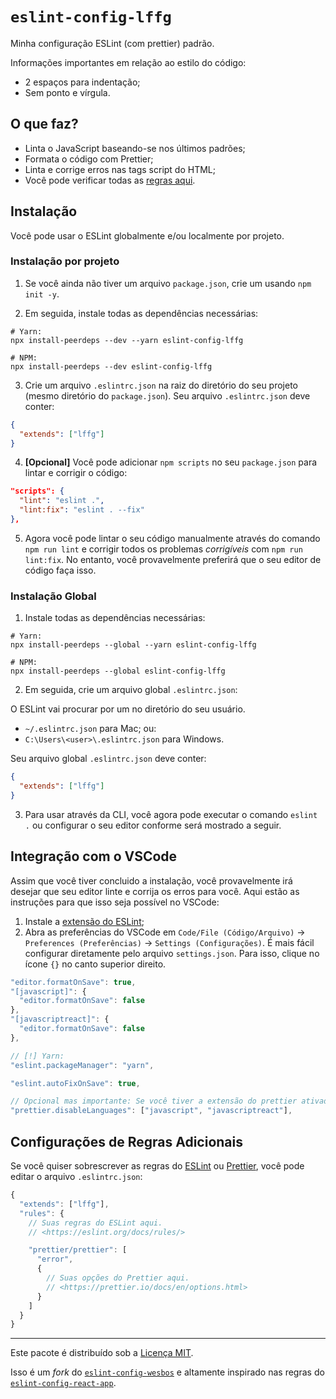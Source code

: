 # `eslint-config-lffg`

Minha configuração ESLint (com prettier) padrão.

Informações importantes em relação ao estilo do código:

- 2 espaços para indentação;
- Sem ponto e vírgula.

## O que faz?

- Linta o JavaScript baseando-se nos últimos padrões;
- Formata o código com Prettier;
- Linta e corrige erros nas tags script do HTML;
- Você pode verificar todas as [regras aqui](https://github.com/lffg/eslint-config-lffg/blob/master/.eslintrc.js).

## Instalação

Você pode usar o ESLint globalmente e/ou localmente por projeto.

### Instalação por projeto

1. Se você ainda não tiver um arquivo `package.json`, crie um usando `npm init -y`.

2. Em seguida, instale todas as dependências necessárias:

```shell
# Yarn:
npx install-peerdeps --dev --yarn eslint-config-lffg

# NPM:
npx install-peerdeps --dev eslint-config-lffg
```

3. Crie um arquivo `.eslintrc.json` na raiz do diretório do seu projeto (mesmo diretório do `package.json`). Seu arquivo `.eslintrc.json` deve conter:

```json
{
  "extends": ["lffg"]
}
```

4. **[Opcional]** Você pode adicionar `npm scripts` no seu `package.json` para lintar e corrigir o código:

```json
"scripts": {
  "lint": "eslint .",
  "lint:fix": "eslint . --fix"
},
```

5. Agora você pode lintar o seu código manualmente através do comando `npm run lint` e corrigir todos os problemas _corrigíveis_ com `npm run lint:fix`. No entanto, você provavelmente preferirá que o seu editor de código faça isso.

### Instalação Global

1. Instale todas as dependências necessárias:

```shell
# Yarn:
npx install-peerdeps --global --yarn eslint-config-lffg

# NPM:
npx install-peerdeps --global eslint-config-lffg
```

2. Em seguida, crie um arquivo global `.eslintrc.json`:

O ESLint vai procurar por um no diretório do seu usuário.

- `~/.eslintrc.json` para Mac; ou:
- `C:\Users\<user>\.eslintrc.json` para Windows.

Seu arquivo global `.eslintrc.json` deve conter:

```json
{
  "extends": ["lffg"]
}
```

3. Para usar através da CLI, você agora pode executar o comando `eslint .` ou configurar o seu editor conforme será mostrado a seguir.

## Integração com o VSCode

Assim que você tiver concluido a instalação, você provavelmente irá desejar que seu editor linte e corrija os erros para você. Aqui estão as instruções para que isso seja possível no VSCode:

1. Instale a [extensão do ESLint](https://marketplace.visualstudio.com/items?itemName=dbaeumer.vscode-eslint);
2. Abra as preferências do VSCode em `Code/File (Código/Arquivo)` → `Preferences (Preferências)` → `Settings (Configurações)`. É mais fácil configurar diretamente pelo arquivo `settings.json`. Para isso, clique no ícone `{}` no canto superior direito.

```js
"editor.formatOnSave": true,
"[javascript]": {
  "editor.formatOnSave": false
},
"[javascriptreact]": {
  "editor.formatOnSave": false
},

// [!] Yarn:
"eslint.packageManager": "yarn",

"eslint.autoFixOnSave": true,

// Opcional mas importante: Se você tiver a extensão do prettier ativada para outras linguagens como CSS ou HTML, desligue-a para JavaScript, já que estamos fazendo isso através do ESLint.
"prettier.disableLanguages": ["javascript", "javascriptreact"],
```

## Configurações de Regras Adicionais

Se você quiser sobrescrever as regras do [ESLint](https://eslint.org/docs/rules/) ou [Prettier](https://prettier.io/docs/en/options.html), você pode editar o arquivo `.eslintrc.json`:

```js
{
  "extends": ["lffg"],
  "rules": {
    // Suas regras do ESLint aqui.
    // <https://eslint.org/docs/rules/>

    "prettier/prettier": [
      "error",
      {
        // Suas opções do Prettier aqui.
        // <https://prettier.io/docs/en/options.html>
      }
    ]
  }
}
```

---

Este pacote é distribuído sob a [Licença MIT](https://github.com/lffg/eslint-config-lffg/blob/master/LICENSE).

Isso é um _fork_ do [`eslint-config-wesbos`](https://github.com/wesbos/eslint-config-wesbos) e altamente inspirado nas regras do [`eslint-config-react-app`](https://www.npmjs.com/package/eslint-config-react-app).
